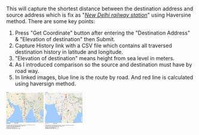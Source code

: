 <html>
<body>
<p>This will capture the shortest distance between the destination address and source address which is fix as "<em><span style="text-decoration: underline;">New Delhi railway station</span></em>" using Haversine method. There are some key points:</p>
<ol>
<li>Press "Get Coordinate" button after entering the "Destination Address" &amp; "Elevation of destination" then Submit.</li>
<li>Capture History link with a CSV file which contains all traversed destination history in latitude and longitude.</li>
<li>"Elevation of destination" means height from sea level in meters.</li>
<li>As I introduced comparison so the source and destination must have by road way.</li>
<li>In linked images,&nbsp;blue line is the route by road. And red line is calculated using haversign method.</li>
</ol>

<img src="https://github.com/iminnovation/ShortestPathGoogleMap/blob/master/images/Image1.png" width="100" height="100"/>

<img src="https://github.com/iminnovation/ShortestPathGoogleMap/blob/master/images/Image2.png" width="100" height="100"/>

</body>
</html>